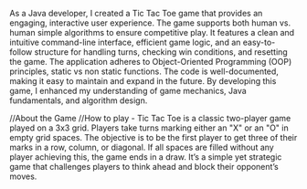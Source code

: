 As a Java developer, I created a Tic Tac Toe game that provides an engaging, interactive user experience. The game supports both human vs. human simple algorithms to ensure competitive play. It features a clean and intuitive command-line interface, efficient game logic, and an easy-to-follow structure for handling turns, checking win conditions, and resetting the game.
The application adheres to Object-Oriented Programming (OOP) principles, static vs non static functions. The code is well-documented, making it easy to maintain and expand in the future.
By developing this game, I enhanced my understanding of game mechanics, Java fundamentals, and algorithm design.

//About the Game //How to play - 
Tic Tac Toe is a classic two-player game played on a 3x3 grid. Players take turns marking either an "X" or an "O" in empty grid spaces. 
The objective is to be the first player to get three of their marks in a row, column, or diagonal. 
If all spaces are filled without any player achieving this, the game ends in a draw. It’s a simple yet strategic game that challenges players to think ahead and block their opponent’s moves.
